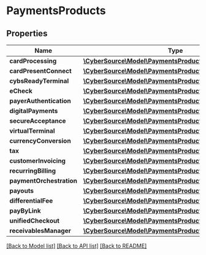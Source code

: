 # PaymentsProducts

## Properties
Name | Type | Description | Notes
------------ | ------------- | ------------- | -------------
**cardProcessing** | [**\CyberSource\Model\PaymentsProductsCardProcessing**](PaymentsProductsCardProcessing.md) |  | [optional] 
**cardPresentConnect** | [**\CyberSource\Model\PaymentsProductsCardPresentConnect**](PaymentsProductsCardPresentConnect.md) |  | [optional] 
**cybsReadyTerminal** | [**\CyberSource\Model\PaymentsProductsCybsReadyTerminal**](PaymentsProductsCybsReadyTerminal.md) |  | [optional] 
**eCheck** | [**\CyberSource\Model\PaymentsProductsECheck**](PaymentsProductsECheck.md) |  | [optional] 
**payerAuthentication** | [**\CyberSource\Model\PaymentsProductsPayerAuthentication**](PaymentsProductsPayerAuthentication.md) |  | [optional] 
**digitalPayments** | [**\CyberSource\Model\PaymentsProductsDigitalPayments**](PaymentsProductsDigitalPayments.md) |  | [optional] 
**secureAcceptance** | [**\CyberSource\Model\PaymentsProductsSecureAcceptance**](PaymentsProductsSecureAcceptance.md) |  | [optional] 
**virtualTerminal** | [**\CyberSource\Model\PaymentsProductsVirtualTerminal**](PaymentsProductsVirtualTerminal.md) |  | [optional] 
**currencyConversion** | [**\CyberSource\Model\PaymentsProductsCurrencyConversion**](PaymentsProductsCurrencyConversion.md) |  | [optional] 
**tax** | [**\CyberSource\Model\PaymentsProductsTax**](PaymentsProductsTax.md) |  | [optional] 
**customerInvoicing** | [**\CyberSource\Model\PaymentsProductsTax**](PaymentsProductsTax.md) |  | [optional] 
**recurringBilling** | [**\CyberSource\Model\PaymentsProductsTax**](PaymentsProductsTax.md) |  | [optional] 
**paymentOrchestration** | [**\CyberSource\Model\PaymentsProductsTax**](PaymentsProductsTax.md) |  | [optional] 
**payouts** | [**\CyberSource\Model\PaymentsProductsPayouts**](PaymentsProductsPayouts.md) |  | [optional] 
**differentialFee** | [**\CyberSource\Model\PaymentsProductsDifferentialFee**](PaymentsProductsDifferentialFee.md) |  | [optional] 
**payByLink** | [**\CyberSource\Model\PaymentsProductsTax**](PaymentsProductsTax.md) |  | [optional] 
**unifiedCheckout** | [**\CyberSource\Model\PaymentsProductsTax**](PaymentsProductsTax.md) |  | [optional] 
**receivablesManager** | [**\CyberSource\Model\PaymentsProductsTax**](PaymentsProductsTax.md) |  | [optional] 

[[Back to Model list]](../README.md#documentation-for-models) [[Back to API list]](../README.md#documentation-for-api-endpoints) [[Back to README]](../README.md)


